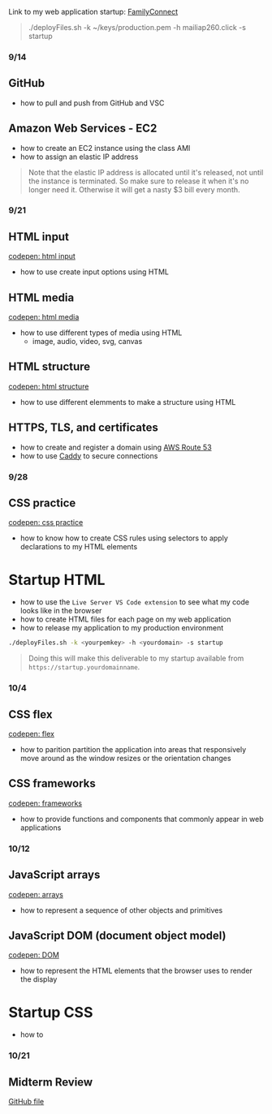 Link to my web application startup: [FamilyConnect](https://startup.mailiap260.click/index.html)

> ./deployFiles.sh -k ~/keys/production.pem -h mailiap260.click -s startup

### 9/14 

## GitHub
* how to pull and push from GitHub and VSC

## Amazon Web Services - EC2 
* how to create an EC2 instance using the class AMI
* how to assign an elastic IP address 
> Note that the elastic IP address is allocated until it's released, not until the instance is terminated. So make sure to release it when it's no longer need it. Otherwise it will get a nasty $3 bill every month.

### 9/21

## HTML input
[codepen: html input](https://codepen.io/mpohahau/pen/mdNbVwm)
* how to use create input options using HTML

## HTML media
[codepen: html media](https://codepen.io/mpohahau/pen/mdNbVpw)
* how to use different types of media using HTML
  * image, audio, video, svg, canvas

## HTML structure
[codepen: html structure](https://codepen.io/mpohahau/pen/mdNbPmG)
* how to use different elemments to make a structure using HTML

## HTTPS, TLS, and certificates
* how to create and register a domain using [AWS Route 53](https://github.com/webprogramming260/.github/blob/main/profile/webServers/amazonWebServicesRoute53/amazonWebServicesRoute53.md)
* how to use [Caddy](https://github.com/webprogramming260/.github/blob/main/profile/webServers/https/https.md) to secure connections

### 9/28

## CSS practice
[codepen: css practice](https://codepen.io/mpohahau/pen/eYqNmBy)
* how to know how to create CSS rules using selectors to apply declarations to my HTML elements

# Startup HTML
* how to use the `Live Server VS Code extension` to see what my code looks like in the browser
* how to create HTML files for each page on my web application
* how to release my application to my production environment

```sh
./deployFiles.sh -k <yourpemkey> -h <yourdomain> -s startup
```

> Doing this will make this deliverable to my startup available from `https://startup.yourdomainname`.

### 10/4

## CSS flex
[codepen: flex](https://codepen.io/mpohahau/pen/JjgKoLJ)
* how to parition partition the application into areas that responsively move around as the window resizes or the orientation changes

## CSS frameworks
[codepen: frameworks](https://codepen.io/mpohahau/pen/XWvKJyp?editors=1100)
* how to provide functions and components that commonly appear in web applications

### 10/12

## JavaScript arrays
[codepen: arrays](https://codepen.io/mpohahau/pen/oNKBYZw)
* how to represent a sequence of other objects and primitives

## JavaScript DOM (document object model)
[codepen: DOM](https://codepen.io/mpohahau/pen/rNXjWwO)
* how to represent the HTML elements that the browser uses to render the display

# Startup CSS
* how to

### 10/21

## Midterm Review
[GitHub file](midterm_review.md)
